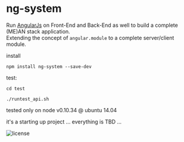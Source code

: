 ng-system
=========

Run [AngularJs](https://angularjs.org/) on Front-End and Back-End as well to build a complete (ME)AN stack application.  
Extending the concept of `angular.module` to a complete server/client module.

install 

    npm install ng-system --save-dev

test: 

    cd test

    ./runtest_api.sh

tested only on node v0.10.34 @ ubuntu 14.04  


it's a starting up project ... everything is TBD ...  

![license](https://www.gnu.org/graphics/gplv3-88x31.png)
